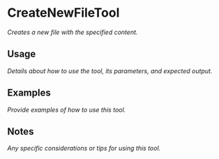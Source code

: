 ﻿# CreateNewFileTool

*Creates a new file with the specified content.*

## Usage

*Details about how to use the tool, its parameters, and expected output.*

## Examples

*Provide examples of how to use this tool.*

## Notes

*Any specific considerations or tips for using this tool.*